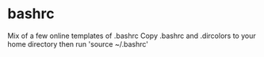 # bashrc
Mix of a few online templates of .bashrc
Copy .bashrc and .dircolors to your home directory then run 'source ~/.bashrc'
